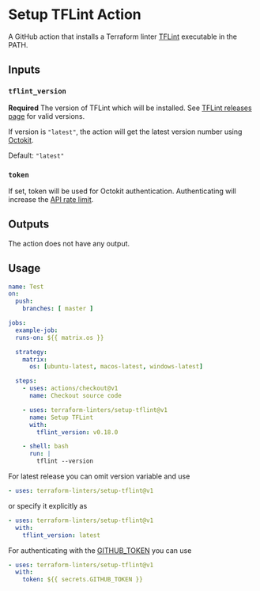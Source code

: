 # Setup TFLint Action

A GitHub action that installs a Terraform linter [TFLint](https://github.com/terraform-linters/tflint) executable in the PATH.

## Inputs

### `tflint_version`

**Required** The version of TFLint which will be installed.
See [TFLint releases page](https://github.com/terraform-linters/tflint/releases) for valid versions.

If version is `"latest"`, the action will get the latest version number using [Octokit](https://octokit.github.io/rest.js/).

Default: `"latest"`

### `token`

If set, token will be used for Octokit authentication. Authenticating will increase the [API rate limit](https://developer.github.com/v3/#rate-limiting).

## Outputs

The action does not have any output.

## Usage

```yaml
name: Test
on:
  push:
    branches: [ master ]

jobs:
  example-job:
  runs-on: ${{ matrix.os }}

  strategy:
    matrix:
      os: [ubuntu-latest, macos-latest, windows-latest]

  steps:
    - uses: actions/checkout@v1
      name: Checkout source code

    - uses: terraform-linters/setup-tflint@v1
      name: Setup TFLint
      with:
        tflint_version: v0.18.0

    - shell: bash
      run: |
        tflint --version
```

For latest release you can omit version variable and use
```yaml
- uses: terraform-linters/setup-tflint@v1
```
or specify it explicitly as
```yaml
- uses: terraform-linters/setup-tflint@v1
  with:
    tflint_version: latest
```

For authenticating with the [GITHUB_TOKEN](https://docs.github.com/en/actions/configuring-and-managing-workflows/authenticating-with-the-github_token) you can use
```yaml
- uses: terraform-linters/setup-tflint@v1
  with:
    token: ${{ secrets.GITHUB_TOKEN }}
```
